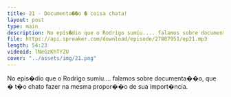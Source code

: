 ```yaml
---
title: 21 - Documenta��o � coisa chata!
layout: post
type: main
description: No epis�dio que o Rodrigo sumiu.... falamos sobre documenta��o, que � t�o chato fazer na mesma propor��o de sua import�ncia.
file: https://api.spreaker.com/download/episode/27887951/ep21.mp3
length: 54:23
videoid: lNeGzKhTYZU
cover: "../assets/img/21.png"
---
```


No epis�dio que o Rodrigo sumiu.... falamos sobre documenta��o, que � t�o chato fazer na mesma propor��o de sua import�ncia.